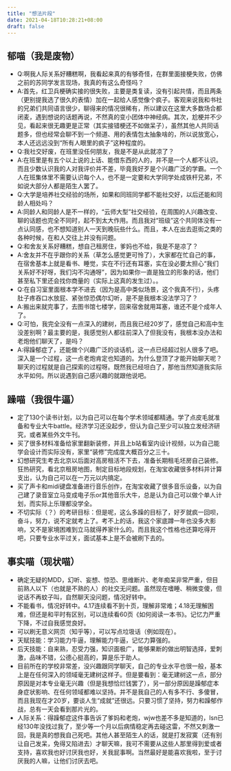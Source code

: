 ```yaml
---
title: "想法片段"
date: 2021-04-18T10:28:21+08:00
draft: false
---
```

## 郁喵（我是废物）
- Q:啊我人际关系好糟糕啊，我看起来真的有够奇怪，在群里面接梗失败，仿佛之前的苏同学发言现场，我真的有这么奇怪吗？
- A:首先，红卫兵梗确实接的很失败，主要是类复读，没有引起共情，而且两条（更别提我选了很久的表情）加在一起给人感觉像个疯子。客观来说我和书社的兄弟们共同语言很少，聊得来的情况很稀有，所以建议在这里大多数场合都闭麦，遇到想说的话题再说，不然真的变小团体中神经病。其次，尬梗并不少见，看起来很无趣更是正常（其实接错梗还不如做呆子），虽然其他人共同话题多，但也经常会聊不到一个频道、用的表情包太抽象啥的，所以说放宽心，本人还远远没到“所有人眼里的疯子”这种程度的。
- Q:我社交好废，在班里没任何朋友，我是不是从此就凉了？
- A:在班里是有五个以上说的上话、能借东西的人的，并不是一个人都不认识。而且少数认识我的人对我评价并不差，毕竟我好歹是个兴趣广泛的学霸。一个人在班集体里不需要认识每个人，也不是一定要和大学同学处成铁杆兄弟，不如说大部分人都是陌生人罢了。
- Q:大学是培养社交经验的场所，如果和同班同学都不能社交好，以后还能和同龄人相处吗？
- A:同龄人和同龄人是不一样的，“云师大型”社交经验，在周围的人兴趣改变、聊的话题也完全不同时，起不到太大作用。而且我对“班级”这个共同体没有一点认同感，也不想知道别人一天到晚玩些什么。而且，本人在出去逛街之类的各种时候，在和人交往上并没有问题。
- Q:和舍友关系好糟糕，想自己租房住，爹妈也不给，我是不是凉了？
- A:舍友并不在乎跟你的关系（草怎么感觉更可怜了），大家都在忙自己的事，在宿舍基本上就是看书、睡觉，实在不行还有耳塞，实在没必要太担心“我们关系好不好呀，我们沟不沟通呀”，因为如果你一直是独立的形象的话，他们甚至私下里还会找你商量的（实际上这真的发生过）。。
- Q:在自习室里面根本学不进去（因为是高中类似场景，这个我真不行），头疼肚子疼吞口水放屁、紧张惊恐偶尔幻听，是不是我根本没法学习了？
- A:搬出来就完事了，去图书馆七楼学，回来宿舍就用耳塞，谁还不是个成年人了。
- Q:可怕，我完全没有一点深入的建树，而且我已经20岁了，感觉自己和高中生没差别啊？最主要的是，我感觉别人都往前深入了但我没有，我根本没办法和老炮他们聊天了，是吗？
- A:得躁郁症了，还能做个兴趣广泛的谈话机，这一点已经超过别人很多了吧。深入是一个过程，这一点老炮肯定也知道的。为什么登顶了才能开始聊天呢？聊天的过程就是自己探索的过程呀。既然我已经坦白了，那他当然知道我实际水平如何。所以说遇到自己感兴趣的就跟他说吧。
## 躁喵（我很牛逼）
- 定了130个读书计划，以为自己可以在每个学术领域都精通。学了点皮毛就准备和专业大牛battle。经济学习还没起步，但认为自己至少可以独立发经济研究，或者某些外文牛刊。
- 买了很多材料准备给家里翻新装修，并且上b站看室内设计视频，以为自己能学会设计而实际没有，家里“装修”完成度大概百分之三十。
- 幻想研究生考去北京以后面对高房租活不下去，准备长期租毛坯房自己装修。狂热研究，看北京租房地图，制定目标地段规划，在淘宝收藏很多材料并计算支出，认为自己可以在一万元以内搞定。
- 买了声卡和midi键盘准备进行音乐创作，在淘宝收藏了很多音乐设备，以为自己建了录音室立马变成电子乐or其他音乐大牛，总是认为自己可以做个单人计划，而实际上乐理都没学全。
- 不切实际（？）的考研目标：但是呢，这么多躁的目标了，好歹就疯一回呗，奋斗，努力，说不定就考上了。考不上的话，我这个家底蹲一年也没多大影响，又不是家境困难到立马就得养家什么的。而且我这个性格也还算吃得开吧，只要专业水平过关，面试基本上是不会被刷下去的。
## 事实喵（现状喵）
- 确定无疑的MDD，幻听、妄想、惊恐、思维断片、老年痴呆非常严重，但目前熟人以下（也就是不熟的人）的社交无问题。虽然现在嗜睡、稍微变傻，但说话不再蚊子叫，自然聊天没问题，情况好转中。
- 不能看书，情况好转中。4.17连续看不到十页，理解非常难；4.18无理解困难，但还是和平时有区别，可以连续看60页《如何阅读一本书》。记忆力严重下降，不过自我感觉良好。
- 可以刷无意义网页（知乎等），可以写点垃圾话（例如现在）。
- 天赋技能：学习能力牛逼，理解能力牛逼，记忆力算强的。
- 后天技能：自来熟，忍受力强，知识面极广，能够果断的做出明智选择，爱刺激，品味不错，公德心挺高的，算是乐于助人。
- 目前所在的学校非常差，没兴趣跟同学聊天，自己的专业水平也很一般，基本上是在任何深入的领域毫无建树这样子。但是要看到：毫无建树这一点，部分原因是对本专业毫无兴趣（但是我想恰烂钱罢了），另一部分原因是躁郁症本身症状影响、在任何领域都难以坚持。并不是我自己的人有多不行、多傻冒，而且我现在才20岁，要谈人生“成就”还很远。只要习惯了坚持，努力和躁郁作战，总有一天会看到那片光的。
- 人际关系：得躁郁症这件事告诉了爹妈和老炮，wjw也差不多是知道的，lsn已经130年没找过我了，至少等一个月以后病情稳定再去碰这雷，不然又刺激一回，我是真的想我自己死吧。其他人甚至陌生人的话，就是打发寂寞（还有别让自己发呆，免得又陷进去）才聊天嘛，我可不需要从这些人那里得到爱或者支持，喜欢我也好讨厌我也好，关我屁事啊。当然最好是能喜欢我啦，至于讨厌我的人嘛，让他们讨厌去吧。